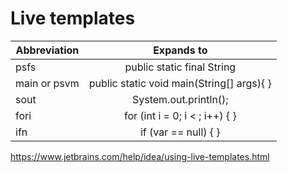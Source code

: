 # Live templates



| Abbreviation |                Expands to                 |
|--------------|:-----------------------------------------:|
| psfs         |        public static final String         |
| main or psvm | public static void main(String[] args){ } |
| sout         |           System.out.println();           |
| fori         |      for (int i = 0; i < ; i++) { }       |
| ifn          |           if (var == null) { }            |


https://www.jetbrains.com/help/idea/using-live-templates.html


